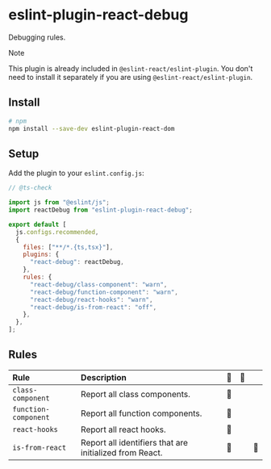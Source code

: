 # eslint-plugin-react-debug

Debugging rules.

> [!NOTE]
> This plugin is already included in `@eslint-react/eslint-plugin`. You don't need to install it separately if you are using `@eslint-react/eslint-plugin`.

## Install

```sh
# npm
npm install --save-dev eslint-plugin-react-dom
```

## Setup

Add the plugin to your `eslint.config.js`:

```js
// @ts-check

import js from "@eslint/js";
import reactDebug from "eslint-plugin-react-debug";

export default [
  js.configs.recommended,
  {
    files: ["**/*.{ts,tsx}"],
    plugins: {
      "react-debug": reactDebug,
    },
    rules: {
      "react-debug/class-component": "warn",
      "react-debug/function-component": "warn",
      "react-debug/react-hooks": "warn",
      "react-debug/is-from-react": "off",
    },
  },
];
```

## Rules

| Rule                 | Description                                             | 💼  | 💭  |     |
| :------------------- | :------------------------------------------------------ | :-: | :-: | :-: |
| `class-component`    | Report all class components.                            | 🐞  |     |     |
| `function-component` | Report all function components.                         | 🐞  |     |     |
| `react-hooks`        | Report all react hooks.                                 | 🐞  |     |     |
| `is-from-react`      | Report all identifiers that are initialized from React. | 🐞  |     | 🚧  |
